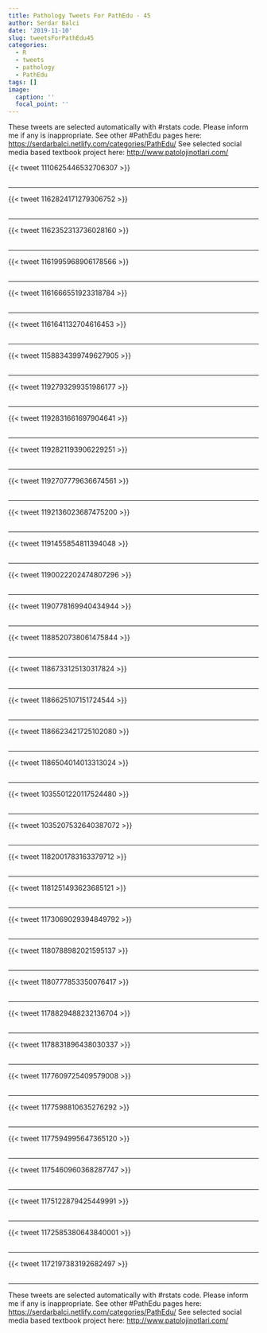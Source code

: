```yaml
---
title: Pathology Tweets For PathEdu - 45
author: Serdar Balci
date: '2019-11-10'
slug: tweetsForPathEdu45
categories:
  - R
  - tweets
  - pathology
  - PathEdu
tags: []
image:
  caption: ''
  focal_point: ''
---
```



These tweets are selected automatically with #rstats code. Please inform me if any is inappropriate.
See other #PathEdu pages here: https://serdarbalci.netlify.com/categories/PathEdu/ 
See selected social media based textbook project here: http://www.patolojinotlari.com/

{{< tweet 1110625446532706307 >}}
<br>
<br>
<hr>
{{< tweet 1162824171279306752 >}}
<br>
<br>
<hr>
{{< tweet 1162352313736028160 >}}
<br>
<br>
<hr>
{{< tweet 1161995968906178566 >}}
<br>
<br>
<hr>
{{< tweet 1161666551923318784 >}}
<br>
<br>
<hr>
{{< tweet 1161641132704616453 >}}
<br>
<br>
<hr>
{{< tweet 1158834399749627905 >}}
<br>
<br>
<hr>
{{< tweet 1192793299351986177 >}}
<br>
<br>
<hr>
{{< tweet 1192831661697904641 >}}
<br>
<br>
<hr>
{{< tweet 1192821193906229251 >}}
<br>
<br>
<hr>
{{< tweet 1192707779636674561 >}}
<br>
<br>
<hr>
{{< tweet 1192136023687475200 >}}
<br>
<br>
<hr>
{{< tweet 1191455854811394048 >}}
<br>
<br>
<hr>
{{< tweet 1190022202474807296 >}}
<br>
<br>
<hr>
{{< tweet 1190778169940434944 >}}
<br>
<br>
<hr>
{{< tweet 1188520738061475844 >}}
<br>
<br>
<hr>
{{< tweet 1186733125130317824 >}}
<br>
<br>
<hr>
{{< tweet 1186625107151724544 >}}
<br>
<br>
<hr>
{{< tweet 1186623421725102080 >}}
<br>
<br>
<hr>
{{< tweet 1186504014013313024 >}}
<br>
<br>
<hr>
{{< tweet 1035501220117524480 >}}
<br>
<br>
<hr>
{{< tweet 1035207532640387072 >}}
<br>
<br>
<hr>
{{< tweet 1182001783163379712 >}}
<br>
<br>
<hr>
{{< tweet 1181251493623685121 >}}
<br>
<br>
<hr>
{{< tweet 1173069029394849792 >}}
<br>
<br>
<hr>
{{< tweet 1180788982021595137 >}}
<br>
<br>
<hr>
{{< tweet 1180777853350076417 >}}
<br>
<br>
<hr>
{{< tweet 1178829488232136704 >}}
<br>
<br>
<hr>
{{< tweet 1178831896438030337 >}}
<br>
<br>
<hr>
{{< tweet 1177609725409579008 >}}
<br>
<br>
<hr>
{{< tweet 1177598810635276292 >}}
<br>
<br>
<hr>
{{< tweet 1177594995647365120 >}}
<br>
<br>
<hr>
{{< tweet 1175460960368287747 >}}
<br>
<br>
<hr>
{{< tweet 1175122879425449991 >}}
<br>
<br>
<hr>
{{< tweet 1172585380643840001 >}}
<br>
<br>
<hr>
{{< tweet 1172197383192682497 >}}
<br>
<br>
<hr>


These tweets are selected automatically with #rstats code. Please inform me if any is inappropriate.
See other #PathEdu pages here: https://serdarbalci.netlify.com/categories/PathEdu/ 
See selected social media based textbook project here: http://www.patolojinotlari.com/
